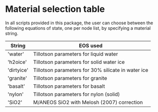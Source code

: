 Material selection table
==========================
In all scripts provided in this package, the user can choose between the
following equations of state, one per node list, by specifying a material
string.


| String        |  EOS used
| --------------|----------------------------------------------------
| 'water'       |  Tillotson parameters for liquid water
| 'h2oice'      |  Tillotson parameters for solid water ice
| 'dirtyice'    |  Tillotson parameters for 30% silicate in water ice
| 'granite'     |  Tillotson parameters for granite
| 'basalt'      |  Tillotson parameters for basalt
| 'nylon'       |  Tillotson parameters for nylon (solid)
| 'SiO2'        |  M/ANEOS SiO2 with Melosh (2007) correction

